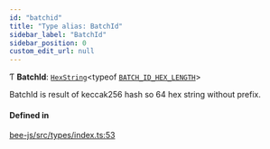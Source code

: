 ```yaml
---
id: "batchid"
title: "Type alias: BatchId"
sidebar_label: "BatchId"
sidebar_position: 0
custom_edit_url: null
---
```


Ƭ **BatchId**: [`HexString`](utils.hex.hexstring.md)<typeof [`BATCH_ID_HEX_LENGTH`](../variables/batch_id_hex_length.md)\>

BatchId is result of keccak256 hash so 64 hex string without prefix.

#### Defined in

[bee-js/src/types/index.ts:53](https://github.com/ethersphere/bee-js/blob/6f227e1/src/types/index.ts#L53)
